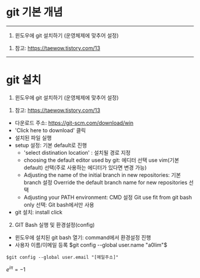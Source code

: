 # git 기본 개념
------------------------------------
1. 윈도우에 git 설치하기 (운영체제에 맞추어 설정)
1) 참고: https://taewow.tistory.com/13
----------------------------------
# git 설치

1. 윈도우에 git 설치하기 (운영체제에 맞추어 설정)
1) 참고: https://taewow.tistory.com/13
- 다운로드 주소: https://git-scm.com/download/win
- 'Click here to download' 클릭
- 설치된 파일 실행
- setup 설정: 기본 default로 진행
  * 'select distination location' : 설치될 경로 지정
  * choosing the default editor used by git: 에디터 선택
      use vim(기본 default) 선택(주로 사용하는 에디터가 있다면 변경 가능)
  * Adjusting the name of the initial branch in new repositories: 기본 branch 설정
      Override the default branch name for new repositories 선택
  * Adjusting your PATH environment: CMD 설정
      Git use fit from git bash only 선택: Git bash에서만 사용
- git 설치: install click

2. GIT Bash 실행 및 환경설정(config)
- 윈도우에 설치된 git bash 열기: command에서 환경설정 진행
- 사용자 이름/이메일 등록
$git config --global user.name "a0lim"$
```
$git config --global user.email "[메일주소]"
```
$e^{i \pi} = -1$
